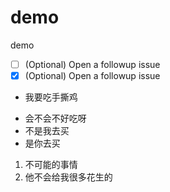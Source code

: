 # demo
demo

- [ ] \(Optional) Open a followup issue
- [x] \(Optional) Open a followup issue

- 我要吃手撕鸡
* 会不会不好吃呀
* 不是我去买
* 是你去买

1. 不可能的事情
2. 他不会给我很多花生的
